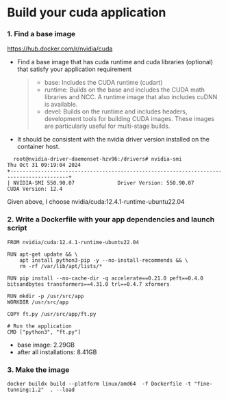 
# Build your cuda application

### 1. Find a base image

https://hub.docker.com/r/nvidia/cuda 

- Find a base image that has cuda runtime and cuda libraries (optional) that satisfy your application requirement

    >  - base: Includes the CUDA runtime (cudart)
    >  - runtime: Builds on the base and includes the CUDA math libraries and NCC. A runtime image that also includes cuDNN is available. 
    >  - devel: Builds on the runtime and includes headers, development tools for building CUDA images. These images are particularly useful for multi-stage builds.
- It should be consistent with the nvidia driver version installed on the container host.

```
  root@nvidia-driver-daemonset-hzv96:/drivers# nvidia-smi
Thu Oct 31 09:19:04 2024
+-----------------------------------------------------------------------------------------+
| NVIDIA-SMI 550.90.07              Driver Version: 550.90.07      CUDA Version: 12.4
  ```

Given above, I choose nvidia/cuda:12.4.1-runtime-ubuntu22.04


### 2. Write a Dockerfile with your app dependencies and launch script
```
FROM nvidia/cuda:12.4.1-runtime-ubuntu22.04

RUN apt-get update && \
    apt install python3-pip -y --no-install-recommends && \
    rm -rf /var/lib/apt/lists/*

RUN pip install --no-cache-dir -q accelerate==0.21.0 peft==0.4.0 bitsandbytes transformers==4.31.0 trl==0.4.7 xformers

RUN mkdir -p /usr/src/app
WORKDIR /usr/src/app

COPY ft.py /usr/src/app/ft.py

# Run the application
CMD ["python3", "ft.py"]
```

- base image: 2.29GB
- after all installations: 8.41GB

### 3. Make the image
```
docker buildx build --platform linux/amd64  -f Dockerfile -t "fine-tunning:1.2"  . --load
```
